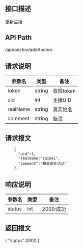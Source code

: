 ## 接口描述
更新主播
## API Path
/api/anchor/addAnchor
## 请求说明
|参数名   |类型    |备注             |
|---------|--------|-----------------|
|token    |string  |权限token        |
|uid    |int  |主播UID         |
|realName    |string  |真实姓名         |
|comment |string  |备注           |
## 请求报文
```
    {
      "uid":1,
      "realName:"zuimei",
      "comment":"最美家乡活动"
    },
```
## 响应说明
|参数名   |类型    |备注             |
|---------|--------|-----------------|
|status   |int     |2000:成功        |
## 返回报文
  {
    "status":2000 
  }
